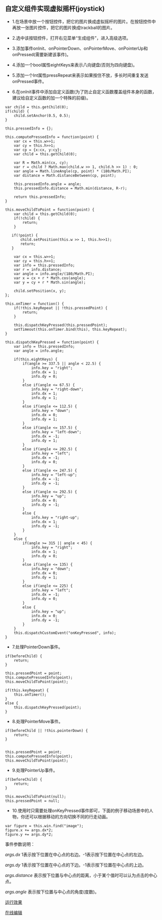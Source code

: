 自定义组件实现虚拟摇杆(joystick)
----------------------------------------

* 1.在场景中放一个按钮控件，把它的图片换成虚拟摇杆的图片。在按钮控件中再放一张图片控件，把它的图片换成trackball的图片。

* 2.选中该按钮控件，打开右见菜单“生成组件”，进入高级选项。

* 3.添加事件onInit、onPointerDown、onPointerMove、onPointerUp和onPressed(需要新建该事件)。

* 4.添加一个bool属性eightKeys来表示八向键盘(否则为四向键盘)。

* 5.添加一个Int属性pressRepeat来表示如果按住不放，多长时间重复发送onPressed事件。

* 6.在onInit事件中添加自定义函数(为了防止自定义函数覆盖组件本身的函数，建议给自定义函数的加一个特殊的前缀)。
```
var child = this.getChild(0);
if(child) { 
    child.setAnchor(0.5, 0.5);
}

this.pressedInfo = {};
 
this.computePressedInfo = function(point) {
    var cx = this.w>>1;
    var cy = this.h>>1;
    var cp = {x:cx, y:cy};
    var child = this.getChild(0);
    
    var R = Math.min(cx, cy);
    var r = child ? Math.max(child.w >> 1, child.h >> 1) : 0;   
    var angle = Math.lineAngle(cp, point) * (180/Math.PI);
    var distance = Math.distanceBetween(cp, point);
    
    this.pressedInfo.angle = angle;
    this.pressedInfo.distance = Math.min(distance, R-r);
    
    return this.pressedInfo;
}

this.moveChildToPoint = function(point) {
    var child = this.getChild(0);
    if(!child) { 
        return;
    }
   
   if(!point) {
       child.setPosition(this.w >> 1, this.h>>1);
       return;
   }

    var cx = this.w>>1;
    var cy = this.h>>1;
    var info = this.pressedInfo;
    var r = info.distance;
    var angle = info.angle/(180/Math.PI);
    var x = cx + r * Math.cos(angle);
    var y = cy + r * Math.sin(angle);   
    
    child.setPosition(x, y);
};

this.onTimer = function() {
    if(!this.keyRepeat || !this.pressedPoint) {
        return;
    }
    
    this.dispatchKeyPressed(this.pressedPoint);
    setTimeout(this.onTimer.bind(this), this.keyRepeat);
}

this.dispatchKeyPressed = function(point) {
    var info = this.pressedInfo;
    var angle = info.angle;
    
    if(this.eightKeys) {
        if(angle >= 337.5 || angle < 22.5) {
            info.key = "right";
            info.dx = 1;
            info.dy = 0;
        }
        else if(angle <= 67.5) {
            info.key = "right-down";
            info.dx = 1;
            info.dy = 1;
        }
        else if(angle <= 112.5) {
            info.key = "down";
            info.dx = 0;
            info.dy = 1;
        }  
        else if(angle <= 157.5) {
            info.key = "left-down";
            info.dx = -1;
            info.dy = 1;
        }     
        else if(angle <= 202.5) {
            info.key = "left";
            info.dx = -1;
            info.dy = 0;
        }  
        else if(angle <= 247.5) {
            info.key = "left-up";
            info.dx = -1;
            info.dy = -1;
        }
        else if(angle <= 292.5) {
            info.key = "up";
            info.dx = 0;
            info.dy = -1;
        }        
        else {
            info.key = "right-up";
            info.dx = 1;
            info.dy = -1;            
        }
    }
    else {
        if(angle >= 315 || angle < 45) {
            info.key = "right";
            info.dx = 1;
            info.dy = 0;
        }
        else if(angle <= 135) {
            info.key = "down";
            info.dx = 0;
            info.dy = 1;
        }  
        else if(angle <= 225) {
            info.key = "left";
            info.dx = -1;
            info.dy = 0;
        }  
        else {
            info.key = "up";
            info.dx = 0;
            info.dy = -1;
        }        
    }
    this.dispatchCustomEvent("onKeyPressed", info);
}
```

* 7.处理PointerDown事件。
```
if(beforeChild) {
    return;
}

this.pressedPoint = point;
this.computePressedInfo(point);
this.moveChildToPoint(point);

if(this.keyRepeat) {
    this.onTimer();
}
else {
    this.dispatchKeyPressed(point);
}
```

* 8.处理PointerMove事件。
```
if(beforeChild || !this.pointerDown) {
    return;
}


this.pressedPoint = point;
this.computePressedInfo(point);
this.moveChildToPoint(point);
```
* 9.处理PointerUp事件。
```
if(beforeChild) {
    return;
}

this.moveChildToPoint(null);
this.pressedPoint = null;
```

* 10.使用时只需要处理onKeyPressed事件即可，下面的例子移动场景中的人物，你还可以根据移动的方向切换不同的行走动画。
```
var figure = this.win.find("image");
figure.x += args.dx*2;
figure.y += args.dy*2;
```

事件参数说明：

_args.dx_ 1表示按下位置在中心点的右边。-1表示按下位置在中心点的左边。

_args.dy_ 1表示按下位置在中心点的下边。-1表示按下位置在中心点的上边。

_args.distance_ 表示按下位置与中心点的距离，小于某个值时可以认为点击的中心点。

_args.angle_ 表示按下位置与中心点的角度(度数)。



[运行效果](http://studio.holaverse.com/apprun.html?appid=previewgithubdrawapp8-cn_release908483a0-c6d7-11e5-b7ca-5b9b8a3da8ed)

[在线编辑](http://studio.holaverse.com/gamebuilder.php?appid=previewgithubdrawapp8-cn_release908483a0-c6d7-11e5-b7ca-5b9b8a3da8ed)

